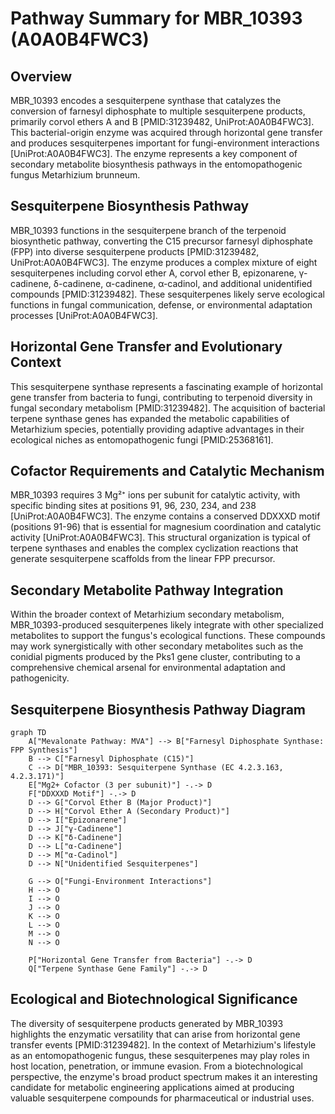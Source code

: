 # Pathway Summary for MBR_10393 (A0A0B4FWC3)

## Overview

MBR_10393 encodes a sesquiterpene synthase that catalyzes the conversion of farnesyl diphosphate to multiple sesquiterpene products, primarily corvol ethers A and B [PMID:31239482, UniProt:A0A0B4FWC3]. This bacterial-origin enzyme was acquired through horizontal gene transfer and produces sesquiterpenes important for fungi-environment interactions [UniProt:A0A0B4FWC3]. The enzyme represents a key component of secondary metabolite biosynthesis pathways in the entomopathogenic fungus Metarhizium brunneum.

## Sesquiterpene Biosynthesis Pathway

MBR_10393 functions in the sesquiterpene branch of the terpenoid biosynthetic pathway, converting the C15 precursor farnesyl diphosphate (FPP) into diverse sesquiterpene products [PMID:31239482, UniProt:A0A0B4FWC3]. The enzyme produces a complex mixture of eight sesquiterpenes including corvol ether A, corvol ether B, epizonarene, γ-cadinene, δ-cadinene, α-cadinene, α-cadinol, and additional unidentified compounds [PMID:31239482]. These sesquiterpenes likely serve ecological functions in fungal communication, defense, or environmental adaptation processes [UniProt:A0A0B4FWC3].

## Horizontal Gene Transfer and Evolutionary Context

This sesquiterpene synthase represents a fascinating example of horizontal gene transfer from bacteria to fungi, contributing to terpenoid diversity in fungal secondary metabolism [PMID:31239482]. The acquisition of bacterial terpene synthase genes has expanded the metabolic capabilities of Metarhizium species, potentially providing adaptive advantages in their ecological niches as entomopathogenic fungi [PMID:25368161].

## Cofactor Requirements and Catalytic Mechanism

MBR_10393 requires 3 Mg²⁺ ions per subunit for catalytic activity, with specific binding sites at positions 91, 96, 230, 234, and 238 [UniProt:A0A0B4FWC3]. The enzyme contains a conserved DDXXXD motif (positions 91-96) that is essential for magnesium coordination and catalytic activity [UniProt:A0A0B4FWC3]. This structural organization is typical of terpene synthases and enables the complex cyclization reactions that generate sesquiterpene scaffolds from the linear FPP precursor.

## Secondary Metabolite Pathway Integration

Within the broader context of Metarhizium secondary metabolism, MBR_10393-produced sesquiterpenes likely integrate with other specialized metabolites to support the fungus's ecological functions. These compounds may work synergistically with other secondary metabolites such as the conidial pigments produced by the Pks1 gene cluster, contributing to a comprehensive chemical arsenal for environmental adaptation and pathogenicity.

## Sesquiterpene Biosynthesis Pathway Diagram

```mermaid
graph TD
    A["Mevalonate Pathway: MVA"] --> B["Farnesyl Diphosphate Synthase: FPP Synthesis"]
    B --> C["Farnesyl Diphosphate (C15)"]
    C --> D["MBR_10393: Sesquiterpene Synthase (EC 4.2.3.163, 4.2.3.171)"]
    E["Mg2+ Cofactor (3 per subunit)"] -.-> D
    F["DDXXXD Motif"] -.-> D
    D --> G["Corvol Ether B (Major Product)"]
    D --> H["Corvol Ether A (Secondary Product)"]
    D --> I["Epizonarene"]
    D --> J["γ-Cadinene"]
    D --> K["δ-Cadinene"]
    D --> L["α-Cadinene"]
    D --> M["α-Cadinol"]
    D --> N["Unidentified Sesquiterpenes"]

    G --> O["Fungi-Environment Interactions"]
    H --> O
    I --> O
    J --> O
    K --> O
    L --> O
    M --> O
    N --> O

    P["Horizontal Gene Transfer from Bacteria"] -.-> D
    Q["Terpene Synthase Gene Family"] -.-> D
```

## Ecological and Biotechnological Significance

The diversity of sesquiterpene products generated by MBR_10393 highlights the enzymatic versatility that can arise from horizontal gene transfer events [PMID:31239482]. In the context of Metarhizium's lifestyle as an entomopathogenic fungus, these sesquiterpenes may play roles in host location, penetration, or immune evasion. From a biotechnological perspective, the enzyme's broad product spectrum makes it an interesting candidate for metabolic engineering applications aimed at producing valuable sesquiterpene compounds for pharmaceutical or industrial uses.